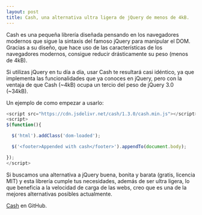 ```yaml
---
layout: post
title: Cash, una alternativa ultra ligera de jQuery de menos de 4kB.
---
```


Cash es una pequeña librería diseñada pensando en los navegadores modernos que sigue la sintaxis del famoso jQuery para manipular el DOM.
Gracias a su diseño, que hace uso de las características de los navegadores modernos, consigue reducir drásticamente su peso (menos de 4kB).

Si utilizas jQuery en tu día a día, usar Cash te resultará casi idéntico, ya que implementa las funcionalidades que ya conoces en jQuery, pero con 
la ventaja de que Cash (~4kB) ocupa un tercio del peso de jQuery 3.0 (~34kB).

Un ejemplo de como empezar a usarlo:

```js
<script src="https://cdn.jsdelivr.net/cash/1.3.0/cash.min.js"></script>
<script>
$(function(){

  $('html').addClass('dom-loaded');

  $('<footer>Appended with cash</footer>').appendTo(document.body);

});
</script>
```
Si buscamos una alternativa a jQuery buena, bonita y barata (gratis, licencia MIT) y esta librería cumple tus necesidades, además de ser ultra ligera, lo que beneficia 
a la velocidad de carga de las webs, creo que es una de la mejores alternativas posibles actualmente.

[Cash](https://github.com/kenwheeler/cash) en GitHub.
